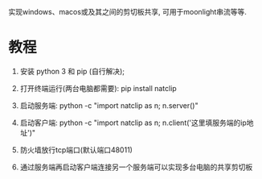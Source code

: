 实现windows、macos或及其之间的剪切板共享, 可用于moonlight串流等等.

# 教程

1. 安装 python 3 和 pip (自行解决);

2. 打开终端运行(两台电脑都需要): pip install natclip

3. 启动服务端: python -c "import natclip as n; n.server()"

4. 启动客户端: python -c "import natclip as n; n.client('这里填服务端的ip地址')"

5. 防火墙放行tcp端口(默认端口48011)

6. 通过服务端再启动客户端连接另一个服务端可以实现多台电脑的共享剪切板

